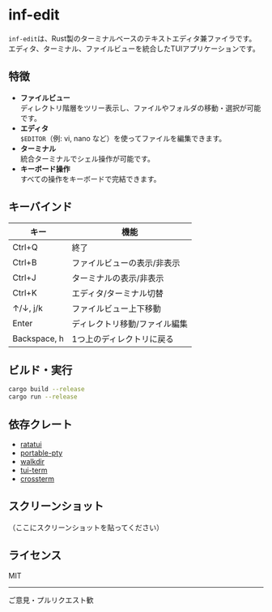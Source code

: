 # inf-edit

`inf-edit`は、Rust製のターミナルベースのテキストエディタ兼ファイラです。  
エディタ、ターミナル、ファイルビューを統合したTUIアプリケーションです。

## 特徴

- **ファイルビュー**  
  ディレクトリ階層をツリー表示し、ファイルやフォルダの移動・選択が可能です。
- **エディタ**  
  `$EDITOR`（例: vi, nano など）を使ってファイルを編集できます。
- **ターミナル**  
  統合ターミナルでシェル操作が可能です。
- **キーボード操作**  
  すべての操作をキーボードで完結できます。

## キーバインド

| キー             | 機能                       |
|------------------|----------------------------|
| Ctrl+Q           | 終了                       |
| Ctrl+B           | ファイルビューの表示/非表示 |
| Ctrl+J           | ターミナルの表示/非表示     |
| Ctrl+K           | エディタ/ターミナル切替     |
| ↑/↓, j/k         | ファイルビュー上下移動      |
| Enter            | ディレクトリ移動/ファイル編集|
| Backspace, h     | 1つ上のディレクトリに戻る   |

## ビルド・実行

```sh
cargo build --release
cargo run --release
```

## 依存クレート

- [ratatui](https://crates.io/crates/ratatui)
- [portable-pty](https://crates.io/crates/portable-pty)
- [walkdir](https://crates.io/crates/walkdir)
- [tui-term](https://crates.io/crates/tui-term)
- [crossterm](https://crates.io/crates/crossterm)

## スクリーンショット

（ここにスクリーンショットを貼ってください）

## ライセンス

MIT

---

ご意見・プルリクエスト歓